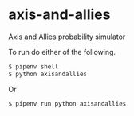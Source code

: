 # axis-and-allies

Axis and Allies probability simulator

To run do either of the following.

```zsh
$ pipenv shell
$ python axisandallies
```

Or

```zsh
$ pipenv run python axisandallies
```

